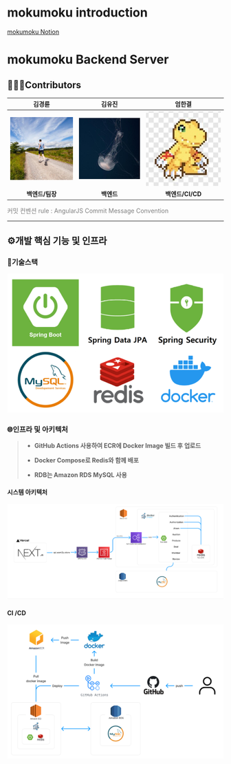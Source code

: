 # mokumoku introduction

[mokumoku Notion](https://www.notion.so/flowerdonk/MokuMoku-be09a1c30fb949b9a177d45280161d0a)

# mokumoku Backend Server

## 👨🏻‍💻Contributors

| 김경륜                                                                                                   | 김유진                                                                                                      | 엄한결                                                                                                                                         |
|:-----------------------------------------------------------------------------------------------------:|:--------------------------------------------------------------------------------------------------------:|:-------------------------------------------------------------------------------------------------------------------------------------------:|
| [![klkim](README_assets/c41240f62f2408ea21e8c2a2c0e652b84f029c27.jpeg)](https://github.com/klkim1913) | [![ujinkim](README_assets/b35d5cfcb67b0ac8a39f7c198ab084cb0a6e0d04.jpeg)](https://github.com/flowerdonk) | [<img src="README_assets/1e02a253218df3ef91d9274ae50f37f87c93cc9c.jpeg" title="" alt="hangyeoleom" width="459">](https://github.com/ah9mon) |
| **백엔드/팀장**                                                                                            | **백엔드**                                                                                                  | **백엔드/CI/CD**                                                                                                                               |

<span style="color:gray">커밋 컨벤션 rule : AngularJS Commit Message Convention</span>

---

## ⚙개발 핵심 기능 및 인프라

### 🔧기술스택

<img title="" src="README_assets/2023-08-16-00-32-47-image.png" alt="" data-align="center">

### 🌐인프라 및 아키텍처

> - **GitHub Actions 사용하여 ECR에 Docker Image 빌드 후 업로드**
> 
> - **Docker Compose로 Redis와 함께 배포**
> 
> - **RDB는 Amazon RDS MySQL 사용**

#### 시스템 아키텍처

<img title="" src="README_assets/게시판%20(1).png" alt="게시판 (1).png" width="698">

#### CI /CD

<img title="" src="README_assets/2023-08-16-00-45-59-image.png" alt="" data-align="center" width="760">
